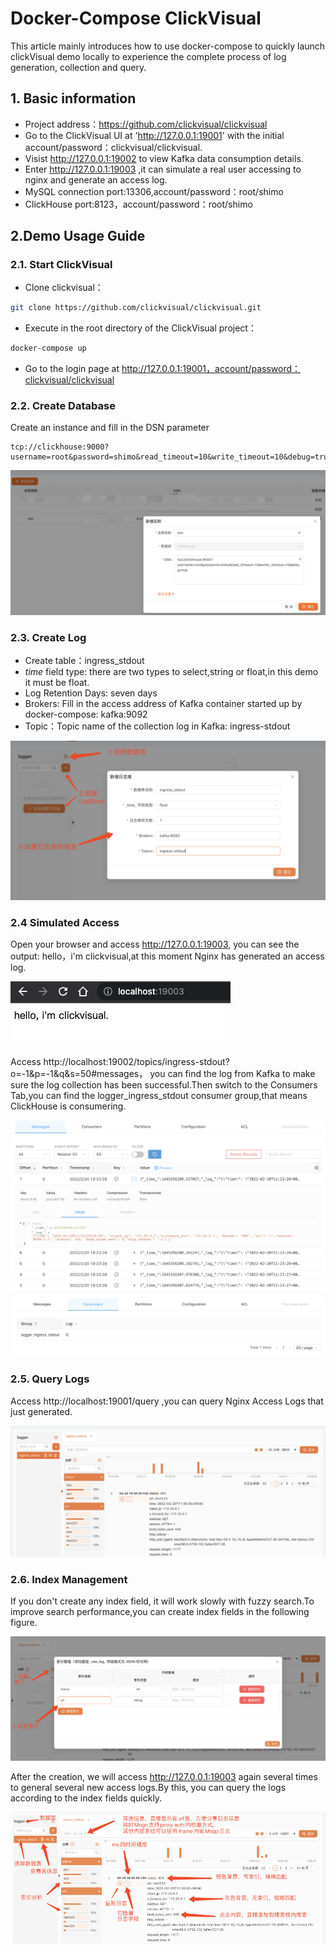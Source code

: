 # Docker-Compose ClickVisual

This article mainly introduces how to use docker-compose to quickly launch clickVisual demo locally to experience the complete process of log generation, collection and query.

## 1. Basic information
- Project address：https://github.com/clickvisual/clickvisual
- Go to the ClickVisual UI at 'http://127.0.0.1:19001' with the initial account/password：clickvisual/clickvisual.
- Visist http://127.0.0.1:19002 to view Kafka data consumption details.
- Enter http://127.0.0.1:19003 ,it can simulate a real user accessing to nginx and generate an access log.
- MySQL connection port:13306,account/password：root/shimo
- ClickHouse port:8123，account/password：root/shimo


## 2.Demo Usage Guide
### 2.1. Start ClickVisual
- Clone clickvisual：
```bash
git clone https://github.com/clickvisual/clickvisual.git
```
- Execute in the root directory of the ClickVisual project：
```bash
docker-compose up
```
- Go to the login page at http://127.0.0.1:19001，account/password：clickvisual/clickvisual

### 2.2. Create Database
Create an instance and fill in the DSN parameter
```param
tcp://clickhouse:9000?username=root&password=shimo&read_timeout=10&write_timeout=10&debug=true
```
![img.png](../../images/create-database.png)

### 2.3. Create Log
- Create table：ingress_stdout
- _time_ field type: there are two types to select,string or float,in this demo it must be float.
- Log Retention Days: seven days
- Brokers: Fill in the access address of Kafka container started up by docker-compose: kafka:9092
 - Topic：Topic name of the collection log in Kafka: ingress-stdout

![img.png](../../images/table-create.png)

### 2.4 Simulated Access
Open your browser and access http://127.0.0.1:19003, you can see the output: hello，i'm clickvisual,at this moment Nginx has generated an access log.

![img.png](../../images/simulation-access.png)

Access http://localhost:19002/topics/ingress-stdout?o=-1&p=-1&q&s=50#messages， you can find the log from Kafka to make sure the log collection has been successful.Then switch to the Consumers Tab,you can find the logger_ingress_stdout consumer group,that means ClickHouse is consumering.

![img.png](../../images/kafka-data.png)
![img.png](../../images/kafka-consume.png)

### 2.5. Query Logs
Access http://localhost:19001/query ,you can query Nginx Access Logs that just generated.

![img.png](../../images/table-query.png)

### 2.6. Index Management
If you don't create any index field, it will work slowly with fuzzy search.To improve search performance,you can create index fields in the following figure.

![img.png](../../images/increase-index.png)

After the creation, we will access http://127.0.0.1:19003 again several times to  general several new access logs.By this, you can query the logs according to the index fields quickly.

![img.png](../../images/overall-introduction.png)
